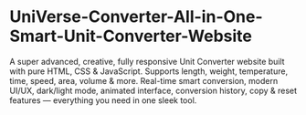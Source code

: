 # UniVerse-Converter-All-in-One-Smart-Unit-Converter-Website
A super advanced, creative, fully responsive Unit Converter website built with pure HTML, CSS &amp; JavaScript. Supports length, weight, temperature, time, speed, area, volume &amp; more. Real-time smart conversion, modern UI/UX, dark/light mode, animated interface, conversion history, copy &amp; reset features — everything you need in one sleek tool.
